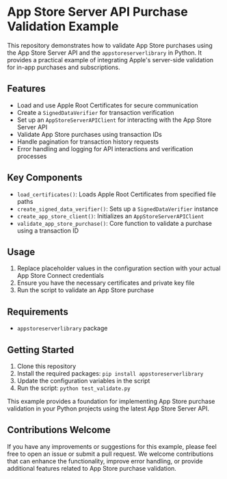 # App Store Server API Purchase Validation Example

This repository demonstrates how to validate App Store purchases using the App Store Server API and the `appstoreserverlibrary` in Python. It provides a practical example of integrating Apple's server-side validation for in-app purchases and subscriptions.

## Features

- Load and use Apple Root Certificates for secure communication
- Create a `SignedDataVerifier` for transaction verification
- Set up an `AppStoreServerAPIClient` for interacting with the App Store Server API
- Validate App Store purchases using transaction IDs
- Handle pagination for transaction history requests
- Error handling and logging for API interactions and verification processes

## Key Components

- `load_certificates()`: Loads Apple Root Certificates from specified file paths
- `create_signed_data_verifier()`: Sets up a `SignedDataVerifier` instance
- `create_app_store_client()`: Initializes an `AppStoreServerAPIClient`
- `validate_app_store_purchase()`: Core function to validate a purchase using a transaction ID

## Usage

1. Replace placeholder values in the configuration section with your actual App Store Connect credentials
2. Ensure you have the necessary certificates and private key file
3. Run the script to validate an App Store purchase

## Requirements

- `appstoreserverlibrary` package

## Getting Started

1. Clone this repository
2. Install the required packages: `pip install appstoreserverlibrary`
3. Update the configuration variables in the script
4. Run the script: `python test_validate.py`

This example provides a foundation for implementing App Store purchase validation in your Python projects using the latest App Store Server API.

## Contributions Welcome

If you have any improvements or suggestions for this example, please feel free to open an issue or submit a pull request. We welcome contributions that can enhance the functionality, improve error handling, or provide additional features related to App Store purchase validation.

